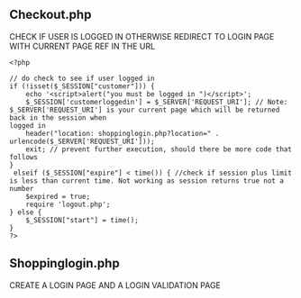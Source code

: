 Checkout.php
-----------
CHECK IF USER IS LOGGED IN OTHERWISE REDIRECT TO LOGIN PAGE WITH CURRENT PAGE REF IN THE URL

```
<?php

// do check to see if user logged in
if (!isset($_SESSION["customer"])) {
    echo '<script>alert("you must be logged in ")</script>';
    $_SESSION['customerloggedin'] = $_SERVER['REQUEST_URI']; // Note: $_SERVER['REQUEST_URI'] is your current page which will be returned back in the session when                                                                  logged in
    header("location: shoppinglogin.php?location=" . urlencode($_SERVER['REQUEST_URI']));
    exit; // prevent further execution, should there be more code that follows
}
 elseif ($_SESSION["expire"] < time()) { //check if session plus limit is less than current time. Not working as session returns true not a number
    $expired = true;
    require 'logout.php';
} else {
    $_SESSION["start"] = time();
}
?>
```

Shoppinglogin.php
-------------------
CREATE A LOGIN PAGE AND A LOGIN VALIDATION PAGE
